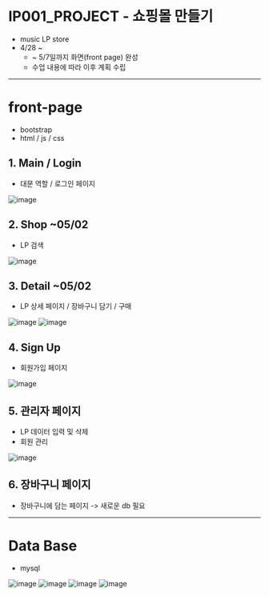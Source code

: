 # IP001_PROJECT - 쇼핑몰 만들기
- music LP store
- 4/28 ~
  - ~ 5/7일까지 화면(front page) 완성
  - 수업 내용에 따라 이후 계획 수립 

---

# front-page 
- bootstrap
- html / js / css 

## 1. Main / Login
- 대문 역할 / 로그인 페이지

![image](https://user-images.githubusercontent.com/80192345/166187669-87453bf2-c97f-4292-b704-8a23325fa74a.png)


## 2. Shop ~05/02
- LP 검색

![image](https://user-images.githubusercontent.com/80192345/166183869-a01a7bb5-42d3-488a-88f6-c40df36128f2.png)

## 3.  Detail ~05/02
- LP 상세 페이지 / 장바구니 담기 / 구매

![image](https://user-images.githubusercontent.com/80192345/166183914-8295a58d-6f0c-4ba5-94e8-72bbd484eb82.png)
![image](https://user-images.githubusercontent.com/80192345/166183953-87a2aeee-a424-4ec6-9962-5d7d84c88b95.png)

## 4. Sign Up
- 회원가입 페이지

![image](https://user-images.githubusercontent.com/80192345/166187681-67e822df-e038-43ed-84e4-ef8ad815bb59.png)


## 5. 관리자 페이지
- LP 데이터 입력 및 삭제
- 회원 관리

![image](https://user-images.githubusercontent.com/80192345/166187655-0f2bb2d0-24bc-485f-9eca-5019dd5d3a43.png)


## 6. 장바구니 페이지
- 장바구니에 담는 페이지 -> 새로운 db 필요

---

# Data Base
- mysql

![image](https://user-images.githubusercontent.com/80192345/166183797-58878aea-8d9e-4b86-b560-5e7f7b15d1ba.png)
![image](https://user-images.githubusercontent.com/80192345/166185844-af7ad791-82c5-4033-810f-6b319c7120da.png)
![image](https://user-images.githubusercontent.com/80192345/166185868-96b15edd-33d7-4c51-871c-80dc6c538290.png)
![image](https://user-images.githubusercontent.com/80192345/166185893-b8e5c9fd-d2fd-42ab-bdda-3e6440085954.png)

